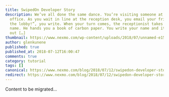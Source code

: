 ```yaml
---
title: SwipedOn Developer Story
description: We’ve all done the same dance. You’re visiting someone at their
  office. As you wait in line at the reception desk, you email your friend. “In
  the lobby!”, you write. When your turn comes, the receptionist takes your
  name. He hands you a book of carbon paper. You write your name and it comes
  out […]
thumbnail: https://www.nexmo.com/wp-content/uploads/2018/07/unnamed-e1531168542216.jpg
author: glenkunene
published: true
published_at: 2018-07-12T16:00:47
comments: true
category: tutorial
tags: []
canonical: https://www.nexmo.com/blog/2018/07/12/swipedon-developer-story
redirect: https://www.nexmo.com/blog/2018/07/12/swipedon-developer-story
---
```

Content to be migrated...
